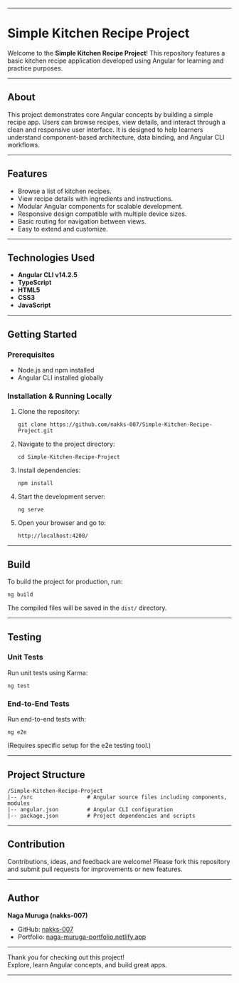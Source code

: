 ***

# Simple Kitchen Recipe Project

Welcome to the **Simple Kitchen Recipe Project**! This repository features a basic kitchen recipe application developed using Angular for learning and practice purposes.

***

## About

This project demonstrates core Angular concepts by building a simple recipe app. Users can browse recipes, view details, and interact through a clean and responsive user interface. It is designed to help learners understand component-based architecture, data binding, and Angular CLI workflows.

***

## Features

- Browse a list of kitchen recipes.
- View recipe details with ingredients and instructions.
- Modular Angular components for scalable development.
- Responsive design compatible with multiple device sizes.
- Basic routing for navigation between views.
- Easy to extend and customize.

***

## Technologies Used

- **Angular CLI v14.2.5**
- **TypeScript**
- **HTML5**
- **CSS3**
- **JavaScript**

***

## Getting Started

### Prerequisites

- Node.js and npm installed
- Angular CLI installed globally

### Installation & Running Locally

1. Clone the repository:
   ```
   git clone https://github.com/nakks-007/Simple-Kitchen-Recipe-Project.git
   ```
2. Navigate to the project directory:
   ```
   cd Simple-Kitchen-Recipe-Project
   ```
3. Install dependencies:
   ```
   npm install
   ```
4. Start the development server:
   ```
   ng serve
   ```
5. Open your browser and go to:
   ```
   http://localhost:4200/
   ```

***

## Build

To build the project for production, run:
```
ng build
```
The compiled files will be saved in the `dist/` directory.

***

## Testing

### Unit Tests

Run unit tests using Karma:
```
ng test
```

### End-to-End Tests

Run end-to-end tests with:
```
ng e2e
```
(Requires specific setup for the e2e testing tool.)

***

## Project Structure

```
/Simple-Kitchen-Recipe-Project
|-- /src                 # Angular source files including components, modules
|-- angular.json         # Angular CLI configuration
|-- package.json         # Project dependencies and scripts
```

***

## Contribution

Contributions, ideas, and feedback are welcome! Please fork this repository and submit pull requests for improvements or new features.

***

## Author

**Naga Muruga (nakks-007)**

- GitHub: [nakks-007](https://github.com/nakks-007)
- Portfolio: [naga-muruga-portfolio.netlify.app](https://naga-muruga-portfolio.netlify.app/)

***

Thank you for checking out this project!  
Explore, learn Angular concepts, and build great apps.

***
